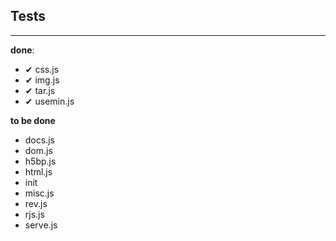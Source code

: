 ## Tests

---

**done**:

- ✔ css.js
- ✔ img.js
- ✔ tar.js
- ✔ usemin.js

**to be done**
- docs.js
- dom.js
- h5bp.js
- html.js
- init
- misc.js
- rev.js
- rjs.js
- serve.js

